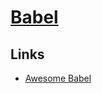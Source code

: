 # [Babel](https://github.com/babel/babel)

## Links

- [Awesome Babel](https://github.com/babel/awesome-babel#readme)
